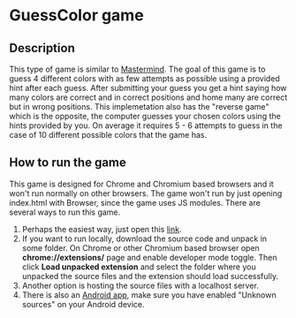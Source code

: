 # GuessColor game
## Description
This type of game is similar to [Mastermind](https://en.wikipedia.org/wiki/Mastermind_(board_game)). The goal of this game is to guess 4 different colors with as few attempts as possible using a provided hint after each guess. After submitting your guess you get a hint saying how many colors are correct and in correct positions and home many are correct but in wrong positions. This implemetation also has the "reverse game" which is the opposite, the computer guesses your chosen colors using the hints provided by you. On average it requires 5 - 6 attempts to guess in the case of 10 different possible colors that the game has.
## How to run the game
This game is designed for Chrome and Chromium based browsers and it won't run normally on other browsers. The game won't run by just opening index.html with Browser, since the game uses JS modules. There are several ways to run this game.
1. Perhaps the easiest way, just open this [link](https://surenenfiajyan.github.io/).
2. If you want to run locally, download the source code and unpack in some folder. On Chrome or other Chromium based browser open **chrome://extensions/** page and enable developer mode toggle. Then click **Load unpacked extension** and select the folder where you unpacked the source files and the extension should load successfully.
3. Another option is hosting the source files with a localhost server.
4. There is also an [Android app](https://raw.githubusercontent.com/surenenfiajyan/files/main/GuessColor.apk), make sure you have enabled "Unknown sources" on your Android device.
